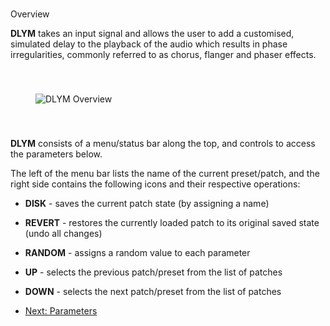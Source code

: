 #
Overview

**DLYM** takes an input signal and allows the user to add a customised, simulated delay to the playback of the audio which results in phase irregularities, commonly referred to as chorus, flanger and phaser effects.

<img src="https://www.imaginando.pt/images/products/dlym/help/overview.png" alt="DLYM Overview" style="padding: 40px; bottom-padding: 0px" />

**DLYM** consists of a menu/status bar along the top, and controls to access the parameters below.

The left of the menu bar lists the name of the current preset/patch, and the right side contains the following icons and their respective operations:

* **DISK** - saves the current patch state \(by assigning a name\)

* **REVERT** - restores the currently loaded patch to its original saved state \(undo all changes\)

* **RANDOM** - assigns a random value to each parameter

* **UP** - selects the previous patch/preset from the list of patches

* **DOWN** - selects the next patch/preset from the list of patches

* [Next: Parameters](https://www.imaginando.pt/products/dlym/help/parameters)



